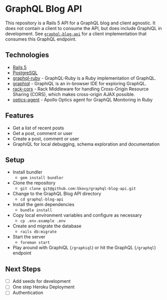 # GraphQL Blog API

This repository is a Rails 5 API for a GraphQL blog and client agnostic. It does
not contain a client to consume the API, but does include GraphiQL in development.
See [`graphql-blog-api`](https://github.com/Skovy/graphql-blog-api) for a client
implementation that consumes this GraphQL endpoint.

## Technologies

- [Rails 5](http://rubyonrails.org/)
- [PostgreSQL](https://www.postgresql.org/)
- [graphql-ruby](https://github.com/rmosolgo/graphql-ruby) - GraphQL-Ruby is a Ruby implementation of GraphQL.
- [graphiql](https://github.com/graphql/graphiql) - GraphiQL is an in-browser IDE for exploring GraphQL.
- [rack-cors](https://github.com/cyu/rack-cors) - Rack Middleware for handling Cross-Origin Resource Sharing (CORS), which makes cross-origin AJAX possible.
- [optics-agent](https://github.com/apollographql/optics-agent-ruby) - Apollo Optics agent for GraphQL Monitoring in Ruby

## Features

- Get a list of recent posts
- Get a post, comment or user
- Create a post, comment or user
- GraphiQL for local debugging, schema exploration and documentation

## Setup

- Install bundler
  - `gem install bundler`
- Clone the repository
  - `git clone git@github.com:Skovy/graphql-blog-api.git`
- Change to the GraphQL Blog API directory
  - `cd graphql-blog-api`
- Install the gem dependencies
  - `bundle install`
- Copy local environment variables and configure as necessary
  - `cp .env.example .env`
- Create and migrate the database
  - `rails db:migrate`
- Start the server
  - `foreman start`
- Play around with GraphiQL (`/graphiql`) or hit the GraphQL (`/graphql`) endpoint

## Next Steps

- [ ] Add seeds for development
- [ ] One step Heroku Deployment
- [ ] Authentication
